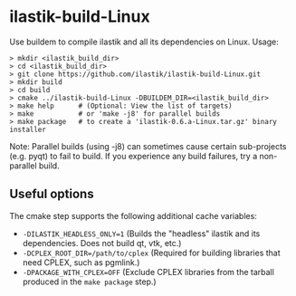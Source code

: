 ilastik-build-Linux
===================

Use buildem to compile ilastik and all its dependencies on Linux. Usage:

```
> mkdir <ilastik_build_dir>
> cd <ilastik_build_dir>
> git clone https://github.com/ilastik/ilastik-build-Linux.git
> mkdir build
> cd build
> cmake ../ilastik-build-Linux -DBUILDEM_DIR=<ilastik_build_dir>
> make help      # (Optional: View the list of targets)
> make           # or 'make -j8' for parallel builds
> make package   # to create a 'ilastik-0.6.a-Linux.tar.gz' binary installer
```

Note: Parallel builds (using -j8) can sometimes cause certain sub-projects (e.g. pyqt) to fail to build.  If you experience any build failures, try a non-parallel build.

Useful options
--------------

The cmake step supports the following additional cache variables:

- `-DILASTIK_HEADLESS_ONLY=1` (Builds the "headless" ilastik and its dependencies.  Does not build qt, vtk, etc.)
- `-DCPLEX_ROOT_DIR=/path/to/cplex` (Required for building libraries that need CPLEX, such as pgmlink.)
- `-DPACKAGE_WITH_CPLEX=OFF` (Exclude CPLEX libraries from the tarball produced in the `make package` step.)
